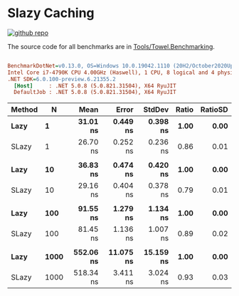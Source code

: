 # Slazy Caching

<a href="https://github.com/ZacharyPatten/Towel" alt="Github Repository"><img alt="github repo" src="https://img.shields.io/badge/github-repo-black?logo=github&amp;style=flat" title="Go To Github Repo" alt="Github Repository"></a>

The source code for all benchmarks are in [Tools/Towel.Benchmarking](https://github.com/ZacharyPatten/Towel/tree/main/Tools/Towel_Benchmarking).

``` ini

BenchmarkDotNet=v0.13.0, OS=Windows 10.0.19042.1110 (20H2/October2020Update)
Intel Core i7-4790K CPU 4.00GHz (Haswell), 1 CPU, 8 logical and 4 physical cores
.NET SDK=6.0.100-preview.6.21355.2
  [Host]     : .NET 5.0.8 (5.0.821.31504), X64 RyuJIT
  DefaultJob : .NET 5.0.8 (5.0.821.31504), X64 RyuJIT


```
| Method |    N |      Mean |     Error |    StdDev | Ratio | RatioSD |
|------- |----- |----------:|----------:|----------:|------:|--------:|
|   **Lazy** |    **1** |  **31.01 ns** |  **0.449 ns** |  **0.398 ns** |  **1.00** |    **0.00** |
|  SLazy |    1 |  26.70 ns |  0.252 ns |  0.236 ns |  0.86 |    0.01 |
|        |      |           |           |           |       |         |
|   **Lazy** |   **10** |  **36.83 ns** |  **0.474 ns** |  **0.420 ns** |  **1.00** |    **0.00** |
|  SLazy |   10 |  29.16 ns |  0.404 ns |  0.378 ns |  0.79 |    0.01 |
|        |      |           |           |           |       |         |
|   **Lazy** |  **100** |  **91.55 ns** |  **1.279 ns** |  **1.134 ns** |  **1.00** |    **0.00** |
|  SLazy |  100 |  81.45 ns |  1.136 ns |  1.007 ns |  0.89 |    0.02 |
|        |      |           |           |           |       |         |
|   **Lazy** | **1000** | **552.06 ns** | **11.075 ns** | **15.159 ns** |  **1.00** |    **0.00** |
|  SLazy | 1000 | 518.34 ns |  3.411 ns |  3.024 ns |  0.93 |    0.03 |

